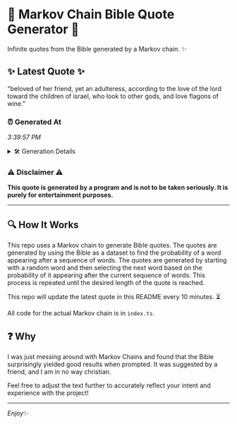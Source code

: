 # 📖 Markov Chain Bible Quote Generator 📖

Infinite quotes from the Bible generated by a Markov chain. ✨

## ✨ Latest Quote ✨
"beloved of her friend, yet an adulteress, according to the love of the lord toward the children of israel, who look to other gods, and love flagons of wine."

### ⏰ Generated At
*3:39:57 PM*

<details>
    <summary>🛠️ Generation Details</summary>
    <p>
        <strong>🌱 Seed:</strong> beloved<br>
        <strong>🔄 Iterations:</strong> 28<br>
        <strong>📜 Context History:</strong><br>[ beloved ]: of<br>[ beloved, of ]: her<br>[ beloved, of, her ]: friend,<br>[ beloved, of, her, friend, ]: yet<br>[ beloved, of, her, friend,, yet ]: an<br>[ beloved, of, her, friend,, yet, an ]: adulteress,<br>[ of, her, friend,, yet, an, adulteress, ]: according<br>[ her, friend,, yet, an, adulteress,, according ]: to<br>[ friend,, yet, an, adulteress,, according, to ]: the<br>[ yet, an, adulteress,, according, to, the ]: love<br>[ an, adulteress,, according, to, the, love ]: of<br>[ adulteress,, according, to, the, love, of ]: the<br>[ according, to, the, love, of, the ]: lord<br>[ to, the, love, of, the, lord ]: toward<br>[ the, love, of, the, lord, toward ]: the<br>[ love, of, the, lord, toward, the ]: children<br>[ of, the, lord, toward, the, children ]: of<br>[ the, lord, toward, the, children, of ]: israel,<br>[ lord, toward, the, children, of, israel, ]: who<br>[ toward, the, children, of, israel,, who ]: look<br>[ the, children, of, israel,, who, look ]: to<br>[ children, of, israel,, who, look, to ]: other<br>[ of, israel,, who, look, to, other ]: gods,<br>[ israel,, who, look, to, other, gods, ]: and<br>[ who, look, to, other, gods,, and ]: love<br>[ look, to, other, gods,, and, love ]: flagons<br>[ to, other, gods,, and, love, flagons ]: of<br>[ other, gods,, and, love, flagons, of ]: wine.<br>
    </p>
</details>

### ⚠️ Disclaimer ⚠️
**This quote is generated by a program and is not to be taken seriously. It is purely for entertainment purposes.**

---

## 🔍 How It Works

This repo uses a Markov chain to generate Bible quotes. The quotes are generated by using the Bible as a dataset to find the probability of a word appearing after a sequence of words. The quotes are generated by starting with a random word and then selecting the next word based on the probability of it appearing after the current sequence of words. This process is repeated until the desired length of the quote is reached.

This repo will update the latest quote in this README every 10 minutes. ⏳

All code for the actual Markov chain is in `index.ts`.

## ❓ Why

I was just messing around with Markov Chains and found that the Bible surprisingly yielded good results when prompted. 
It was suggested by a friend, and I am in no way christian.

Feel free to adjust the text further to accurately reflect your intent and experience with the project!

---

*Enjoy*✨
